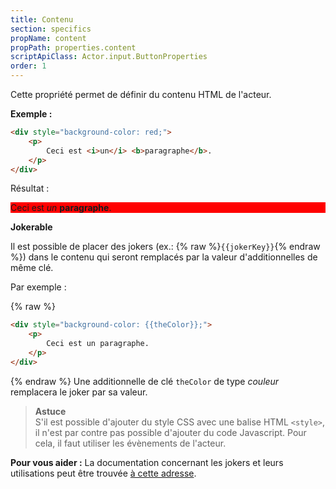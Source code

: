 ```yaml
---
title: Contenu
section: specifics
propName: content
propPath: properties.content
scriptApiClass: Actor.input.ButtonProperties
order: 1
---
```

Cette propriété permet de définir du contenu HTML de l'acteur.

**Exemple :**

```html
<div style="background-color: red;">
    <p>
        Ceci est <i>un</i> <b>paragraphe</b>.
    </p>
</div>
```
Résultat :
<div style="background-color: red;">
    <p>
        Ceci est <i>un</i> <b>paragraphe</b>.
    </p>
</div>

**Jokerable**

Il est possible de placer des jokers (ex.: {% raw %}`{{jokerKey}}`{% endraw %}) dans le contenu qui seront remplacés par la valeur d'additionnelles de même clé.

Par exemple :

{% raw %}
```html
<div style="background-color: {{theColor}};">
    <p>
        Ceci est un paragraphe.
    </p>
</div>
```
{% endraw %}
Une additionnelle de clé `theColor` de type *couleur* remplacera le joker par sa valeur.

> **Astuce**<br>
> S'il est possible d'ajouter du style CSS avec une balise HTML `<style>`, il n'est par contre pas possible d'ajouter du code Javascript.
> Pour cela, il faut utiliser les évènements de l'acteur.

**Pour vous aider :**
La documentation concernant les jokers et leurs utilisations peut être trouvée [à cette adresse]().
